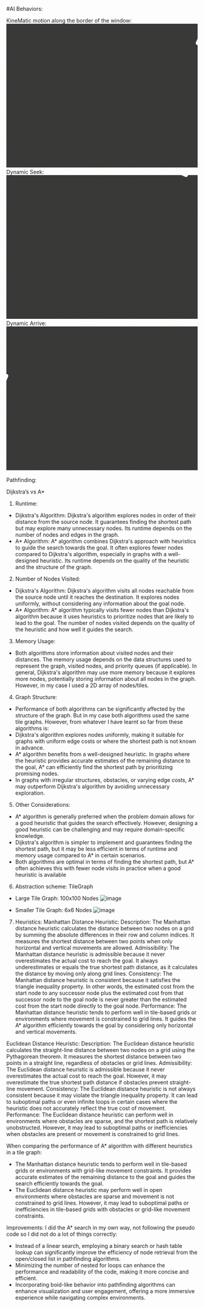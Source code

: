 #AI Behaviors:

KineMatic motion along the border of the window:
![](https://github.com/sHoEbHaMm/The-AI-Engine/blob/main/Media/Kinematic.gif)
Dynamic Seek:
![](https://github.com/sHoEbHaMm/The-AI-Engine/blob/main/Media/Seek.gif)
Dynamic Arrive:
![](https://github.com/sHoEbHaMm/The-AI-Engine/blob/main/Media/Arrive.gif)

Pathfinding:

Dijkstra’s vs A*
1. Runtime:
-	Dijkstra's Algorithm: Dijkstra's algorithm explores nodes in order of their distance from the source node. It guarantees finding the shortest path but may explore many unnecessary nodes. Its runtime depends on the number of nodes and edges in the graph.
-	A* Algorithm: A* algorithm combines Dijkstra's approach with heuristics to guide the search towards the goal. It often explores fewer nodes compared to Dijkstra's algorithm, especially in graphs with a well-designed heuristic. Its runtime depends on the quality of the heuristic and the structure of the graph.
  
2. Number of Nodes Visited:
-	Dijkstra's Algorithm: Dijkstra's algorithm visits all nodes reachable from the source node until it reaches the destination. It explores nodes uniformly, without considering any information about the goal node.
-	A* Algorithm: A* algorithm typically visits fewer nodes than Dijkstra's algorithm because it uses heuristics to prioritize nodes that are likely to lead to the goal. The number of nodes visited depends on the quality of the heuristic and how well it guides the search.
  
3. Memory Usage:
-	Both algorithms store information about visited nodes and their distances. The memory usage depends on the data structures used to represent the graph, visited nodes, and priority queues (if applicable). In general, Dijkstra's algorithm may use more memory because it explores more nodes, potentially storing information about all nodes in the graph. However, in my case I used a 2D array of nodes/tiles.
  
4. Graph Structure:
-	Performance of both algorithms can be significantly affected by the structure of the graph. But in my case both algorithms used the same tile graphs. However, from whatever I have learnt so far from these algorithms is:
-	Dijkstra's algorithm explores nodes uniformly, making it suitable for graphs with uniform edge costs or where the shortest path is not known in advance.
-	A* algorithm benefits from a well-designed heuristic. In graphs where the heuristic provides accurate estimates of the remaining distance to the goal, A* can efficiently find the shortest path by prioritizing promising nodes.
-	In graphs with irregular structures, obstacles, or varying edge costs, A* may outperform Dijkstra's algorithm by avoiding unnecessary exploration.

5. Other Considerations:
-	A* algorithm is generally preferred when the problem domain allows for a good heuristic that guides the search effectively. However, designing a good heuristic can be challenging and may require domain-specific knowledge.
-	Dijkstra's algorithm is simpler to implement and guarantees finding the shortest path, but it may be less efficient in terms of runtime and memory usage compared to A* in certain scenarios.
-	Both algorithms are optimal in terms of finding the shortest path, but A* often achieves this with fewer node visits in practice when a good heuristic is available

6. Abstraction scheme: TileGraph
  - Large Tile Graph: 100x100 Nodes
   ![image](https://github.com/user-attachments/assets/e59f3237-44aa-4031-b8f6-fb64215adec3)

  - Smaller Tile Graph: 6x6 Nodes
    ![image](https://github.com/user-attachments/assets/41ba07f2-f1d6-46d5-b167-8b7562657848)

7. Heuristics:
Manhattan Distance Heuristic:
Description: The Manhattan distance heuristic calculates the distance between two nodes on a grid by summing the absolute differences in their row and column indices. It measures the shortest distance between two points when only horizontal and vertical movements are allowed.
Admissibility: The Manhattan distance heuristic is admissible because it never overestimates the actual cost to reach the goal. It always underestimates or equals the true shortest path distance, as it calculates the distance by moving only along grid lines.
Consistency: The Manhattan distance heuristic is consistent because it satisfies the triangle inequality property. In other words, the estimated cost from the start node to any successor node plus the estimated cost from that successor node to the goal node is never greater than the estimated cost from the start node directly to the goal node.
Performance: The Manhattan distance heuristic tends to perform well in tile-based grids or environments where movement is constrained to grid lines. It guides the A* algorithm efficiently towards the goal by considering only horizontal and vertical movements.

Euclidean Distance Heuristic:
Description: The Euclidean distance heuristic calculates the straight-line distance between two nodes on a grid using the Pythagorean theorem. It measures the shortest distance between two points in a straight line, regardless of obstacles or grid lines.
Admissibility: The Euclidean distance heuristic is admissible because it never overestimates the actual cost to reach the goal. However, it may overestimate the true shortest path distance if obstacles prevent straight-line movement.
Consistency: The Euclidean distance heuristic is not always consistent because it may violate the triangle inequality property. It can lead to suboptimal paths or even infinite loops in certain cases where the heuristic does not accurately reflect the true cost of movement.
Performance: The Euclidean distance heuristic can perform well in environments where obstacles are sparse, and the shortest path is relatively unobstructed. However, it may lead to suboptimal paths or inefficiencies when obstacles are present or movement is constrained to grid lines.

When comparing the performance of A* algorithm with different heuristics in a tile graph:
-	The Manhattan distance heuristic tends to perform well in tile-based grids or environments with grid-like movement constraints. It provides accurate estimates of the remaining distance to the goal and guides the search efficiently towards the goal.
-	The Euclidean distance heuristic may perform well in open environments where obstacles are sparse and movement is not constrained to grid lines. However, it may lead to suboptimal paths or inefficiencies in tile-based grids with obstacles or grid-like movement constraints.
  
Improvements:
I did the A* search in my own way, not following the pseudo code so I did not do a lot of things correctly:
-	Instead of a linear search, employing a binary search or hash table lookup can significantly improve the efficiency of node retrieval from the open/closed list in pathfinding algorithms.
-	Minimizing the number of nested for loops can enhance the performance and readability of the code, making it more concise and efficient.
-	Incorporating boid-like behavior into pathfinding algorithms can enhance visualization and user engagement, offering a more immersive experience while navigating complex environments.




